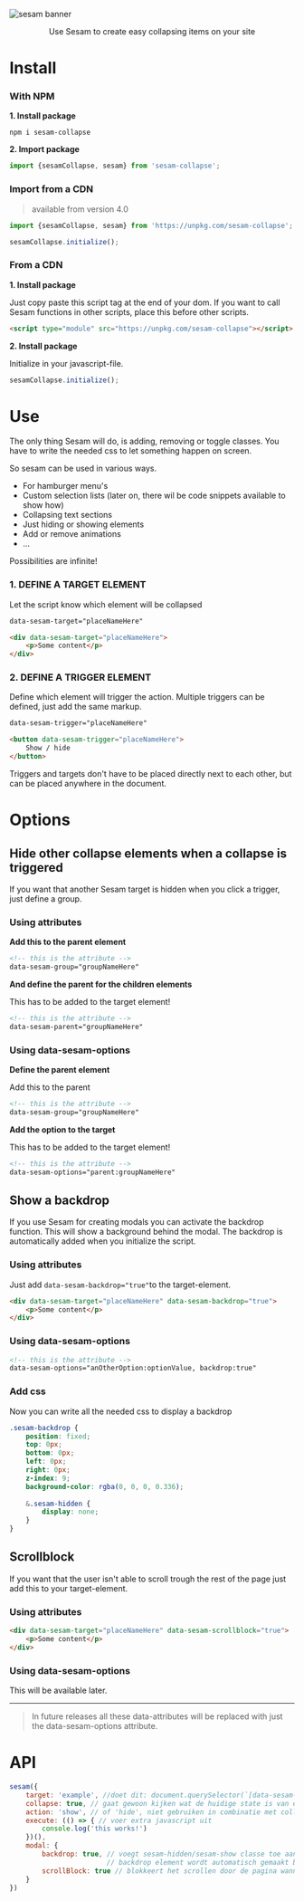 ![sesam banner](https://res.cloudinary.com/lennertderyck/image/upload/v1585256935/BANNER_SESAM_za3b6v.svg)
<p style="text-align: center;">Use Sesam to create easy collapsing items on your site</p>

# Install
### With NPM

**1. Install package**

```shell
npm i sesam-collapse
```

**2. Import package**

```javascript
import {sesamCollapse, sesam} from 'sesam-collapse';
```

### Import from a CDN
> available from version 4.0
```js
import {sesamCollapse, sesam} from 'https://unpkg.com/sesam-collapse';

sesamCollapse.initialize();
```

### From a CDN
**1. Install package**

Just copy paste this script tag at the end of your dom. If you want to call Sesam functions in other scripts, place this before other scripts.
```html
<script type="module" src="https://unpkg.com/sesam-collapse"></script>
```
**2. Install package**

Initialize in your javascript-file.
```js
sesamCollapse.initialize();
```

# Use
The only thing Sesam will do, is adding, removing or toggle classes. You have to write the needed css to let something happen on screen.

So sesam can be used in various ways.
- For hamburger menu's
- Custom selection lists (later on, there wil be code snippets available to show how)
- Collapsing text sections
- Just hiding or showing elements
- Add or remove animations
- ...

Possibilities are infinite!

### **1. DEFINE A TARGET ELEMENT** 
Let the script know which element will be collapsed

```html
data-sesam-target="placeNameHere"
```

```html
<div data-sesam-target="placeNameHere">
    <p>Some content</p>
</div>
```

### **2. DEFINE A TRIGGER ELEMENT** 
Define which element will trigger the action. Multiple triggers can be defined, just add the same markup.

```html
data-sesam-trigger="placeNameHere"
```

```html
<button data-sesam-trigger="placeNameHere">
    Show / hide
</button>
```

Triggers and targets don't have to be placed directly next to each other, but can be placed anywhere in the document.

# Options
## Hide other collapse elements when a collapse is triggered
If you want that another Sesam target is hidden when you click a trigger, just define a group.

### Using attributes

**Add this to the parent element**
```html
<!-- this is the attribute -->
data-sesam-group="groupNameHere"
```

**And define the parent for the children elements**

This has to be added to the target element!
```html
<!-- this is the attribute -->
data-sesam-parent="groupNameHere"
```

### Using data-sesam-options

**Define the parent element**

Add this to the parent
```html
<!-- this is the attribute -->
data-sesam-group="groupNameHere"
```

**Add the option to the target**

This has to be added to the target element!
```html
<!-- this is the attribute -->
data-sesam-options="parent:groupNameHere"
```

## Show a backdrop

If you use Sesam for creating modals you can activate the backdrop function. This will show a background behind the modal.
The backdrop is automatically added when you initialize the script.

### Using attributes

Just add ```data-sesam-backdrop="true"```to the target-element.
```html
<div data-sesam-target="placeNameHere" data-sesam-backdrop="true">
    <p>Some content</p>
</div>
```

### Using data-sesam-options

```html
<!-- this is the attribute -->
data-sesam-options="anOtherOption:optionValue, backdrop:true"
```

### Add css

Now you can write all the needed css to display a backdrop
```scss
.sesam-backdrop {
    position: fixed;
    top: 0px;
    bottom: 0px;
    left: 0px;
    right: 0px;
    z-index: 9;
    background-color: rgba(0, 0, 0, 0.336);
    
    &.sesam-hidden {
        display: none;
    }
}
```

## Scrollblock

If you want that the user isn't able to scroll trough the rest of the page just add this to your target-element.

### Using attributes

```html
<div data-sesam-target="placeNameHere" data-sesam-scrollblock="true">
    <p>Some content</p>
</div>
```

### Using data-sesam-options
This will be available later.

---

> In future releases all these data-attributes will be replaced with just the data-sesam-options attribute.

# API
```js
sesam({
    target: 'example', //doet dit: document.querySelector(`[data-sesam-target='${example}']`)
    collapse: true, // gaat gewoon kijken wat de huidige state is van een target en die veranderen
    action: 'show', // of 'hide', niet gebruiken in combinatie met collapse argument
    execute: (() => { // voer extra javascript uit
        console.log('this works!')
    })(),
    modal: {
        backdrop: true, // voegt sesam-hidden/sesam-show classe toe aan het backdrop element, 
                        // backdrop element wordt automatisch gemaakt bij het initialiseren
        scrollBlock: true // blokkeert het scrollen door de pagina wanneer deze modal getoont wordt
    }
})
```
